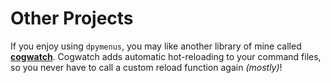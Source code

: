 # Other Projects

If you enjoy using `dpymenus`, you may like another library of mine called
**[cogwatch](https://github.com/robertwayne/cogwatch)**. Cogwatch adds automatic hot-reloading to your command files, so you never have to call a custom reload function again _(mostly)_!
